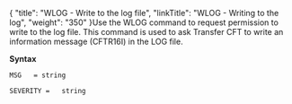 {
    "title": "WLOG - Write to the log file",
    "linkTitle": "WLOG - Writing to the log",
    "weight": "350"
}Use the WLOG command to request permission to write to the log file. This command is used to ask Transfer CFT to write an information
message (CFTR16I) in the LOG file.

****Syntax****

`MSG   = string`

`SEVERITY =   string`
